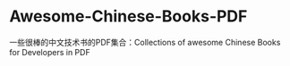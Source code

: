 # Awesome-Chinese-Books-PDF
一些很棒的中文技术书的PDF集合：Collections of awesome Chinese Books for Developers in PDF
